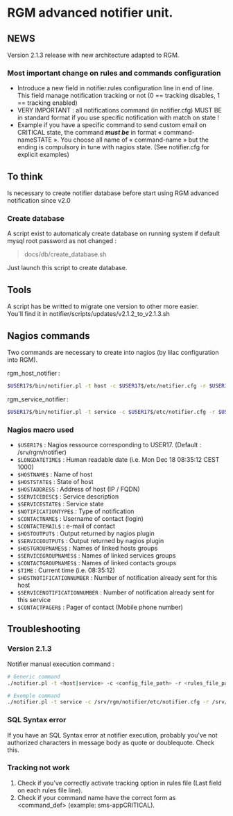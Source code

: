 # RGM advanced notifier unit.

## NEWS

Version 2.1.3 release with new architecture adapted to RGM.

### Most important change on rules and commands configuration

* Introduce a new field in notifier.rules configuration line in end of line. This field manage notification tracking or not (0 == tracking disables, 1 == tracking enabled)
* VERY IMPORTANT : all notifications command (in notifier.cfg) MUST BE in standard format if you use specific notification with match on state !
 * Example if you have a specific command to send custom email on CRITICAL state, the command ___must be___ in format « command-nameSTATE ». You choose all name of « command-name » but the ending is compulsory in tune with nagios state. (See notifier.cfg for explicit examples)

## To think

Is necessary to create notifier database before start using RGM advanced notification since v2.0

### Create database

A script exist to automaticaly create database on running system if default mysql root password as not changed :
> docs/db/create_database.sh

Just launch this script to create database.

## Tools

A script has be writted to migrate one version to other more easier.  
You'll find it in notifier/scripts/updates/v2.1.2_to_v2.1.3.sh

## Nagios commands

Two commands are necessary to create into nagios (by lilac configuration into RGM).

rgm_host_notifier :

```bash
$USER17$/bin/notifier.pl -t host -c $USER17$/etc/notifier.cfg -r $USER17$/etc/notifier.rules -T "$LONGDATETIME$" -h "$HOSTNAME$" -e "$HOSTSTATE$" -i "$HOSTADDRESS$" -n "$NOTIFICATIONTYPE$" -C "$CONTACTNAME$" -M "$CONTACTEMAIL$" -O "$HOSTOUTPUT$" -A "$HOSTGROUPNAMES$" -G "$CONTACTGROUPNAMES$" -X "$TIME$" -Y "$HOSTNOTIFICATIONNUMBER$" -N "$CONTACTPAGER$"
```

rgm_service_notifier :

```bash
$USER17$/bin/notifier.pl -t service -c $USER17$/etc/notifier.cfg -r $USER17$/etc/notifier.rules -T "$LONGDATETIME$" -h "$HOSTNAME$" -s "$SERVICEDESC$" -e "$SERVICESTATE$" -i "$HOSTADDRESS$" -n "$NOTIFICATIONTYPE$" -C "$CONTACTNAME$" -M "$CONTACTEMAIL$" -O "$SERVICEOUTPUT$" -A "$HOSTGROUPNAMES$" -B "$SERVICEGROUPNAMES$" -G "$CONTACTGROUPNAMES$" -X "$TIME$" -Y "$SERVICENOTIFICATIONNUMBER$" -N "$CONTACTPAGER$"
```

### Nagios macro used

 - `$USER17$` : Nagios ressource corresponding to USER17. (Default : /srv/rgm/notifier)
 - `$LONGDATETIME$` : Human readable date (i.e. Mon Dec 18 08:35:12 CEST 1000)
 - `$HOSTNAME$` : Name of host
 - `$HOSTSTATE$` : State of host
 - `$HOSTADDRESS` : Address of host (IP / FQDN)
 - `$SERVICEDESC$` : Service description
 - `$SERVICESTATE$` : Service state
 - `$NOTIFICATIONTYPE$` : Type of notification
 - `$CONTACTNAME$` : Username of contact (login)
 - `$CONTACTEMAIL$` : e-mail of contact
 - `$HOSTOUTPUT$` : Output returned by nagios plugin
 - `$SERVICEOUTPUT$` : Output returned by nagios plugin
 - `$HOSTGROUPNAMES$` : Names of linked hosts groups
 - `$SERVICEGROUPNAMES$` : Names of linked services groups
 - `$CONTACTGROUPNAMES$` : Names of linked contacts groups
 - `$TIME` : Current time (i.e. 08:35:12)
 - `$HOSTNOTIFICATIONNUMBER` : Number of notification already sent for this host
 - `$SERVICENOTIFICATIONNUMBER` : Number of notification already sent for this service
 - `$CONTACTPAGER$` : Pager of contact (Mobile phone number)

## Troubleshooting

### Version 2.1.3

Notifier manual execution command :

```bash
# Generic command
./notifier.pl -t <host|service> -c <config_file_path> -r <rules_file_path> -T <YYYY-MM-DD-HH:mm:ss> -h <hostname> -A <hostgroup> -B <servicegroup> -s <servicename> -e <state> -i <hostaddress> -n <method> -C <contact_name> -M <contact_email> -O <output> -X <YYYY-MM-DD-HH:mm:ss> -Y <notification_number> -N <contact_pager>

# Exemple command
./notifier.pl -t service -c /srv/rgm/notifier/etc/notifier.cfg -r /srv/rgm/notifier/etc/notifier.rules -T 2017-07-27-10:05:00 -h localhost -A LINUX -B GENERIC-SERVICES -s memory -e CRITICAL -i 127.0.0.1 -n email -C admin -M "admin@localhost" -O "Test memory critical" -X 2017-07-27-10:05:00 -Y 1
```

### SQL Syntax error

If you have an SQL Syntax error at notifier execution, probably you've not authorized characters in message body as quote or doublequote. Check this.

### Tracking not work

1. Check if you’ve correctly activate tracking option in rules file (Last field on each rules file line).
2. Check if your command name have the correct form as <command_def><STATE> (example: sms-appCRITICAL).